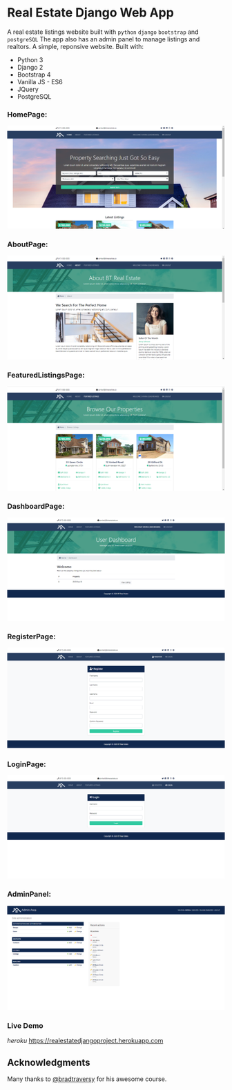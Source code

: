 # Real Estate Django Web App

A real estate listings website built with `python` `django` `bootstrap` and `postgreSQL`
The app also has an admin panel to manage listings and realtors.
A simple, reponsive  website. Built with:

- Python 3
- Django 2
- Bootstrap 4
- Vanilla JS - ES6
- JQuery
- PostgreSQL

### HomePage: 
![FrontEnd](screens/home.png "Real Estate Django Web App")

### AboutPage: 
![FrontEnd](screens/about.png "Real Estate Django Web App")

### FeaturedListingsPage: 
![FrontEnd](screens/listings.png "Real Estate Django Web App")

### DashboardPage: 
![FrontEnd](screens/dashboard.png "Real Estate Django Web App")

### RegisterPage: 
![FrontEnd](screens/register.png "Real Estate Django Web App")

### LoginPage: 
![FrontEnd](screens/login.png "Real Estate Django Web App")

### AdminPanel: 
![FrontEnd](screens/adminPanel.png "Real Estate Django Web App")

### Live Demo
_heroku_  https://realestatedjangoproject.herokuapp.com

## Acknowledgments

Many thanks to [@bradtraversy](https://github.com/bradtraversy) for his awesome course.


